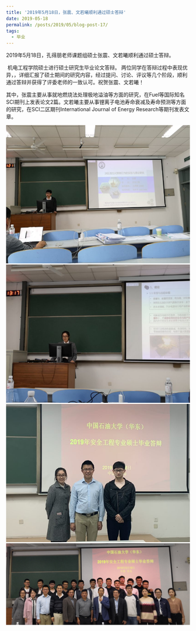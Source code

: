 ```yaml
---
title: '2019年5月18日，张震、文若曦顺利通过硕士答辩'
date: 2019-05-18
permalink: /posts/2019/05/blog-post-17/
tags:
  - 毕业
---
```




​       2019年5月18日，孔得朋老师课题组硕士张震、文若曦顺利通过硕士答辩。


​       机电工程学院硕士进行硕士研究生毕业论文答辩。
        两位同学在答辩过程中表现优异，，详细汇报了硕士期间的研究内容，经过提问、讨论、评议等几个阶段，顺利通过答辩并获得了评委老师的一致认可。祝贺张震、文若曦！

其中，张震主要从事就地燃烧法处理极地溢油等方面的研究，在Fuel等国际知名SCI期刊上发表论文2篇。文若曦主要从事锂离子电池寿命衰减及寿命预测等方面的研究，在SCI二区期刊International Journal of Energy Research等期刊发表文章。


![](/images/2019毕业生答辩/张震硕士毕业答辩.jpg)
![](/images/2019毕业生答辩/文若曦硕士毕业答辩.jpg)
![](/images/2019毕业生答辩/孔得朋老师与毕业生合照.jpg)
![](/images/2019毕业生答辩/机电工程学院硕士毕业答辩合照.jpg)
